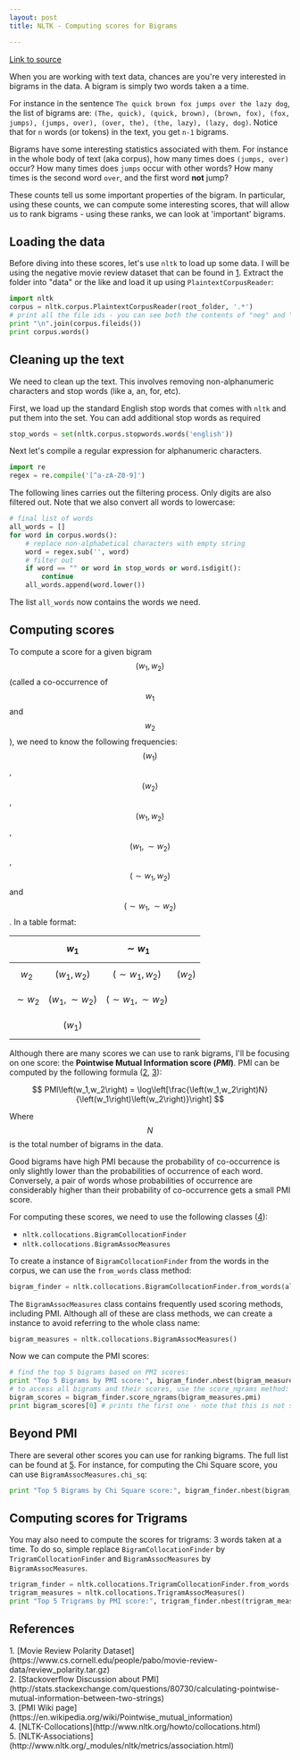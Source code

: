 ```yaml
---
layout: post
title: NLTK - Computing scores for Bigrams

---
```


[Link to source](https://github.com/samarthbhargav/samarthbhargav.github.io/blob/master/code/nltk-bigram-scores/compute_scores.py)

When you are working with text data, chances are you're very interested in bigrams in the data. A bigram is simply two words taken a a time.

For instance in the sentence `The quick brown fox jumps over the lazy dog`, the list of bigrams are: `(The, quick), (quick, brown), (brown, fox), (fox, jumps), (jumps, over), (over, the), (the, lazy), (lazy, dog)`. Notice that for `n` words (or tokens) in the text, you get `n-1` bigrams.

Bigrams have some interesting statistics associated with them. For instance in the whole body of text (aka corpus), how many times does `(jumps, over)` occur? How many times does `jumps` occur with other words? How many times is the second word `over`, and the first word **not** jump?

These counts tell us some important properties of the bigram. In particular, using these counts, we can compute some interesting scores, that will allow us to rank bigrams - using these ranks, we can look at 'important' bigrams.

## Loading the data
Before diving into these scores, let's use `nltk` to load up some data. I will be using the negative movie review dataset that can be found in [1](#ref-dataset). Extract the folder into "data" or the like and load it up using `PlaintextCorpusReader`:

```python
import nltk
corpus = nltk.corpus.PlaintextCorpusReader(root_folder, '.*')
# print all the file ids - you can see both the contents of "neg" and "pos" folders are loaded
print "\n".join(corpus.fileids())
print corpus.words()
```

## Cleaning up the text

We need to clean up the text. This involves removing non-alphanumeric characters and stop words (like a, an, for, etc).

First, we load up the standard English stop words that comes with `nltk` and put them into the set. You can add additional stop words as required

```python
stop_words = set(nltk.corpus.stopwords.words('english'))
```

Next let's compile a regular expression for alphanumeric characters.

```python
import re
regex = re.compile('[^a-zA-Z0-9]')
```

The following lines carries out the filtering process. Only digits are also filtered out. Note that we also convert all words to lowercase:

```python
# final list of words
all_words = []
for word in corpus.words():
    # replace non-alphabetical characters with empty string
    word = regex.sub('', word)
    # filter out
    if word == "" or word in stop_words or word.isdigit():
        continue
    all_words.append(word.lower())
```

The list `all_words` now contains the words we need.

## Computing scores

To compute a score for a given bigram $$(w_1,w_2)$$ (called a co-occurrence of $$w_1$$ and $$w_2$$), we need to know the following frequencies: $$(w_1)$$, $$(w_2)$$, $$(w_1, w_2)$$, $$(w_1, \sim w_2)$$, $$(\sim w_1, w_2)$$ and $$(\sim w_1, \sim w_2)$$. In a table format:

|                | $$w_1$$             | $$\sim w_1$$             |           |
|:-:             |:-:                  |:-:                       |:-:        |
| $$w_2$$        | $$(w_1, w_2)$$      | $$(\sim w_1, w_2)$$      | $$(w_2)$$ |
| $$\sim w_2 $$  | $$(w_1, \sim w_2)$$ | $$(\sim w_1, \sim w_2)$$ |           |
|                | $$(w_1)$$           |                          |           |

Although there are many scores we can use to rank bigrams, I'll be focusing on one score: the **Pointwise Mutual Information score (*PMI*)**. PMI can be computed by the following formula ([2](#ref-so-discussion-1), [3](#ref-wiki-pmi)):

$$
PMI\left(w_1,w_2\right) = \log\left[\frac{\left(w_1,w_2\right)N}{\left(w_1\right)\left(w_2\right)}\right]
$$

Where $$N$$ is the total number of bigrams in the data.

Good bigrams have high PMI because the probability of co-occurrence is only slightly lower than the probabilities of occurrence of each word. Conversely, a pair of words whose probabilities of occurrence are considerably higher than their probability of co-occurrence gets a small PMI score.

For computing these scores, we need to use the following classes ([4](#ref-nltk-collocations)):

- `nltk.collocations.BigramCollocationFinder`
- `nltk.collocations.BigramAssocMeasures`

To create a instance of `BigramCollocationFinder` from the words in the corpus, we can use the `from_words` class method:

```python
bigram_finder = nltk.collocations.BigramCollocationFinder.from_words(all_words)
```

The `BigramAssocMeasures` class contains frequently used scoring methods, including PMI. Although all of these are class methods, we can create a instance to avoid referring to the whole class name:

```python
bigram_measures = nltk.collocations.BigramAssocMeasures()
```

Now we can compute the PMI scores:

```python
# find the top 5 bigrams based on PMI scores:
print "Top 5 Bigrams by PMI score:", bigram_finder.nbest(bigram_measures.pmi, 5)
# to access all bigrams and their scores, use the score_ngrams method:
bigram_scores = bigram_finder.score_ngrams(bigram_measures.pmi)
print bigram_scores[0] # prints the first one - note that this is not sorted
```

## Beyond PMI

There are several other scores you can use for ranking bigrams. The full list can be found at [5](#ref-nltk-associations). For instance, for computing the Chi Square score, you can use `BigramAssocMeasures.chi_sq`:

```python
print "Top 5 Bigrams by Chi Square score:", bigram_finder.nbest(bigram_measures.chi_sq, 5)
```

## Computing scores for Trigrams

You may also need to compute the scores for trigrams: 3 words taken at a time. To do so, simple replace `BigramCollocationFinder` by `TrigramCollocationFinder` and `BigramAssocMeasures` by `BigramAssocMeasures`.

```python
trigram_finder = nltk.collocations.TrigramCollocationFinder.from_words(all_words)
trigram_measures = nltk.collocations.TrigramAssocMeasures()
print "Top 5 Trigrams by PMI score:", trigram_finder.nbest(trigram_measures.pmi, 5)
```


## References
<a name="ref-dataset"/>
1. [Movie Review Polarity Dataset](https://www.cs.cornell.edu/people/pabo/movie-review-data/review_polarity.tar.gz) <br/>
<a name="ref-so-discussion-1"/>
2. [Stackoverflow Discussion about PMI](http://stats.stackexchange.com/questions/80730/calculating-pointwise-mutual-information-between-two-strings) <br/>
<a name="ref-wiki-pmi"/>
3. [PMI Wiki page](https://en.wikipedia.org/wiki/Pointwise_mutual_information) <br/>
<a name="ref-nltk-collocations"/>
4. [NLTK-Collocations](http://www.nltk.org/howto/collocations.html) <br/>
<a name="ref-nltk-associations"/>
5. [NLTK-Associations](http://www.nltk.org/_modules/nltk/metrics/association.html)
